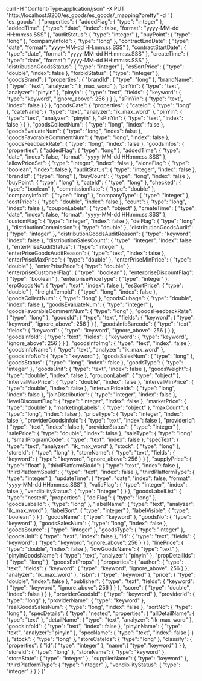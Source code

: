 curl -H "Content-Type:application/json" -X PUT "http://localhost:9200/es_goods/es_goods/_mapping?pretty" -d '
{
    "es_goods":
    {
        "properties":
        {
            "addedFlag":
            {
                "type": "integer"
            },
            "addedTime":
            {
                "type": "date",
                "index": false,
                "format": "yyyy-MM-dd HH:mm:ss.SSS"
            },
            "auditStatus":
            {
                "type": "integer"
            },
            "buyPoint":
            {
                "type": "long"
            },
            "companyInfoId":
            {
                "type": "long"
            },
            "contractEndDate":
            {
                "type": "date",
                "format": "yyyy-MM-dd HH:mm:ss.SSS"
            },
            "contractStartDate":
            {
                "type": "date",
                "format": "yyyy-MM-dd HH:mm:ss.SSS"
            },
            "createTime":
            {
                "type": "date",
                "format": "yyyy-MM-dd HH:mm:ss.SSS"
            },
            "distributionGoodsStatus":
            {
                "type": "integer"
            },
            "esSortPrice":
            {
                "type": "double",
                "index": false
            },
            "forbidStatus":
            {
                "type": "integer"
            },
            "goodsBrand":
            {
                "properties":
                {
                    "brandId":
                    {
                        "type": "long"
                    },
                    "brandName":
                    {
                        "type": "text",
                        "analyzer": "ik_max_word"
                    },
                    "pinYin":
                    {
                        "type": "text",
                        "analyzer": "pinyin"
                    },
                    "pinyin":
                    {
                        "type": "text",
                        "fields":
                        {
                            "keyword":
                            {
                                "type": "keyword",
                                "ignore_above": 256
                            }
                        }
                    },
                    "sPinYin":
                    {
                        "type": "text",
                        "index": false
                    }
                }
            },
            "goodsCate":
            {
                "properties":
                {
                    "cateId":
                    {
                        "type": "long"
                    },
                    "cateName":
                    {
                        "type": "text",
                        "analyzer": "ik_max_word"
                    },
                    "pinYin":
                    {
                        "type": "text",
                        "analyzer": "pinyin"
                    },
                    "sPinYin":
                    {
                        "type": "text",
                        "index": false
                    }
                }
            },
            "goodsCollectNum":
            {
                "type": "long",
                "index": false
            },
            "goodsEvaluateNum":
            {
                "type": "long",
                "index": false
            },
            "goodsFavorableCommentNum":
            {
                "type": "long",
                "index": false
            },
            "goodsFeedbackRate":
            {
                "type": "long",
                "index": false
            },
            "goodsInfos":
            {
                "properties":
                {
                    "addedFlag":
                    {
                        "type": "long"
                    },
                    "addedTime":
                    {
                        "type": "date",
                        "index": false,
                        "format": "yyyy-MM-dd HH:mm:ss.SSS"
                    },
                    "allowPriceSet":
                    {
                        "type": "integer",
                        "index": false
                    },
                    "aloneFlag":
                    {
                        "type": "boolean",
                        "index": false
                    },
                    "auditStatus":
                    {
                        "type": "integer",
                        "index": false
                    },
                    "brandId":
                    {
                        "type": "long"
                    },
                    "buyCount":
                    {
                        "type": "long",
                        "index": false
                    },
                    "buyPoint":
                    {
                        "type": "long"
                    },
                    "cateId":
                    {
                        "type": "long"
                    },
                    "checked":
                    {
                        "type": "boolean"
                    },
                    "commissionRate":
                    {
                        "type": "double"
                    },
                    "companyInfoId":
                    {
                        "type": "long"
                    },
                    "companyType":
                    {
                        "type": "integer"
                    },
                    "costPrice":
                    {
                        "type": "double",
                        "index": false
                    },
                    "count":
                    {
                        "type": "long",
                        "index": false
                    },
                    "couponLabels":
                    {
                        "type": "object"
                    },
                    "createTime":
                    {
                        "type": "date",
                        "index": false,
                        "format": "yyyy-MM-dd HH:mm:ss.SSS"
                    },
                    "customFlag":
                    {
                        "type": "integer",
                        "index": false
                    },
                    "delFlag":
                    {
                        "type": "long"
                    },
                    "distributionCommission":
                    {
                        "type": "double"
                    },
                    "distributionGoodsAudit":
                    {
                        "type": "integer"
                    },
                    "distributionGoodsAuditReason":
                    {
                        "type": "keyword",
                        "index": false
                    },
                    "distributionSalesCount":
                    {
                        "type": "integer",
                        "index": false
                    },
                    "enterPriseAuditStatus":
                    {
                        "type": "integer"
                    },
                    "enterPriseGoodsAuditReason":
                    {
                        "type": "text",
                        "index": false
                    },
                    "enterPriseMaxPrice":
                    {
                        "type": "double"
                    },
                    "enterPriseMinPrice":
                    {
                        "type": "double"
                    },
                    "enterPrisePrice":
                    {
                        "type": "double"
                    },
                    "enterpriseCustomerFlag":
                    {
                        "type": "boolean"
                    },
                    "enterpriseDiscountFlag":
                    {
                        "type": "boolean"
                    },
                    "enterprisePriceType":
                    {
                        "type": "integer"
                    },
                    "erpGoodsNo":
                    {
                        "type": "text",
                        "index": false
                    },
                    "esSortPrice":
                    {
                        "type": "double"
                    },
                    "freightTempId":
                    {
                        "type": "long",
                        "index": false
                    },
                    "goodsCollectNum":
                    {
                        "type": "long"
                    },
                    "goodsCubage":
                    {
                        "type": "double",
                        "index": false
                    },
                    "goodsEvaluateNum":
                    {
                        "type": "integer"
                    },
                    "goodsFavorableCommentNum":
                    {
                        "type": "long"
                    },
                    "goodsFeedbackRate":
                    {
                        "type": "long"
                    },
                    "goodsId":
                    {
                        "type": "text",
                        "fields":
                        {
                            "keyword":
                            {
                                "type": "keyword",
                                "ignore_above": 256
                            }
                        }
                    },
                    "goodsInfoBarcode":
                    {
                        "type": "text",
                        "fields":
                        {
                            "keyword":
                            {
                                "type": "keyword",
                                "ignore_above": 256
                            }
                        }
                    },
                    "goodsInfoId":
                    {
                        "type": "text",
                        "fields":
                        {
                            "keyword":
                            {
                                "type": "keyword",
                                "ignore_above": 256
                            }
                        }
                    },
                    "goodsInfoImg":
                    {
                        "type": "text",
                        "index": false
                    },
                    "goodsInfoName":
                    {
                        "type": "text",
                        "analyzer": "ik_max_word"
                    },
                    "goodsInfoNo":
                    {
                        "type": "keyword"
                    },
                    "goodsSalesNum":
                    {
                        "type": "long"
                    },
                    "goodsStatus":
                    {
                        "type": "long",
                        "index": false
                    },
                    "goodsType":
                    {
                        "type": "integer"
                    },
                    "goodsUnit":
                    {
                        "type": "text",
                        "index": false
                    },
                    "goodsWeight":
                    {
                        "type": "double",
                        "index": false
                    },
                    "grouponLabel":
                    {
                        "type": "object"
                    },
                    "intervalMaxPrice":
                    {
                        "type": "double",
                        "index": false
                    },
                    "intervalMinPrice":
                    {
                        "type": "double",
                        "index": false
                    },
                    "intervalPriceIds":
                    {
                        "type": "long",
                        "index": false
                    },
                    "joinDistributior":
                    {
                        "type": "integer",
                        "index": false
                    },
                    "levelDiscountFlag":
                    {
                        "type": "integer",
                        "index": false
                    },
                    "marketPrice":
                    {
                        "type": "double"
                    },
                    "marketingLabels":
                    {
                        "type": "object"
                    },
                    "maxCount":
                    {
                        "type": "long",
                        "index": false
                    },
                    "priceType":
                    {
                        "type": "integer",
                        "index": false
                    },
                    "providerGoodsInfoId":
                    {
                        "type": "text",
                        "index": false
                    },
                    "providerId":
                    {
                        "type": "text",
                        "index": false
                    },
                    "providerStatus":
                    {
                        "type": "integer"
                    },
                    "salePrice":
                    {
                        "type": "double",
                        "index": false
                    },
                    "saleType":
                    {
                        "type": "long"
                    },
                    "smallProgramCode":
                    {
                        "type": "text",
                        "index": false
                    },
                    "specText":
                    {
                        "type": "text",
                        "analyzer": "ik_max_word"
                    },
                    "stock":
                    {
                        "type": "long"
                    },
                    "storeId":
                    {
                        "type": "long"
                    },
                    "storeName":
                    {
                        "type": "text",
                        "fields":
                        {
                            "keyword":
                            {
                                "type": "keyword",
                                "ignore_above": 256
                            }
                        }
                    },
                    "supplyPrice":
                    {
                        "type": "float"
                    },
                    "thirdPlatformSkuId":
                    {
                        "type": "text",
                        "index": false
                    },
                    "thirdPlatformSpuId":
                    {
                        "type": "text",
                        "index": false
                    },
                    "thirdPlatformType":
                    {
                        "type": "integer"
                    },
                    "updateTime":
                    {
                        "type": "date",
                        "index": false,
                        "format": "yyyy-MM-dd HH:mm:ss.SSS"
                    },
                    "validFlag":
                    {
                        "type": "integer",
                        "index": false
                    },
                    "vendibilityStatus":
                    {
                        "type": "integer"
                    }
                }
            },
            "goodsLabelList":
            {
                "type": "nested",
                "properties":
                {
                    "delFlag":
                    {
                        "type": "long"
                    },
                    "goodsLabelId":
                    {
                        "type": "long"
                    },
                    "labelName":
                    {
                        "type": "text",
                        "analyzer": "ik_max_word"
                    },
                    "labelSort":
                    {
                        "type": "integer"
                    },
                    "labelVisible":
                    {
                        "type": "boolean"
                    }
                }
            },
            "goodsName":
            {
                "type": "keyword"
            },
            "goodsNo":
            {
                "type": "keyword"
            },
            "goodsSalesNum":
            {
                "type": "long",
                "index": false
            },
            "goodsSource":
            {
                "type": "integer"
            },
            "goodsType":
            {
                "type": "integer"
            },
            "goodsUnit":
            {
                "type": "text",
                "index": false
            },
            "id":
            {
                "type": "text",
                "fields":
                {
                    "keyword":
                    {
                        "type": "keyword",
                        "ignore_above": 256
                    }
                }
            },
            "linePrice":
            {
                "type": "double",
                "index": false
            },
            "lowGoodsName":
            {
                "type": "text"
            },
            "pinyinGoodsName":
            {
                "type": "text",
                "analyzer": "pinyin"
            },
            "propDetailIds":
            {
                "type": "long"
            },
            "goodsExtProps": {
                "properties": {
                  "author": {
                    "type": "text",
                    "fields": {
                      "keyword": {
                        "type": "keyword",
                        "ignore_above": 256
                      }
                    },
                    "analyzer": "ik_max_word"
                  },
                  "isbn": {
                    "type": "keyword"
                  },
                  "price": {
                    "type": "double",
                    "index": false
                  },
                  "publisher": {
                    "type": "text",
                    "fields": {
                      "keyword": {
                        "type": "keyword",
                        "ignore_above": 256
                      }
                    }
                  },
                  "score": {
                    "type": "double",
                    "index": false
                  }
                }
              },
            "providerGoodsId":
            {
                "type": "keyword"
            },
            "providerId":
            {
                "type": "long"
            },
            "providerName":
            {
                "type": "keyword"
            },
            "realGoodsSalesNum":
            {
                "type": "long",
                "index": false
            },
            "sortNo":
            {
                "type": "long"
            },
            "specDetails":
            {
                "type": "nested",
                "properties":
                {
                    "allDetailName":
                    {
                        "type": "text"
                    },
                    "detailName":
                    {
                        "type": "text",
                        "analyzer": "ik_max_word"
                    },
                    "goodsInfoId":
                    {
                        "type": "text",
                        "index": false
                    },
                    "pinyinName":
                    {
                        "type": "text",
                        "analyzer": "pinyin"
                    },
                    "specName":
                    {
                        "type": "text",
                        "index": false
                    }
                }
            },
            "stock":
            {
                "type": "long"
            },
            "storeCateIds":
            {
                "type": "long"
            },
            "classify": {
              "properties": {
                "id":{
                  "type": "integer"
                },
                "name":{
                  "type":"keyword"
                }
              }
            },
            "storeId":
            {
                "type": "long"
            },
            "storeName":
            {
                "type": "keyword"
            },
            "storeState":
            {
                "type": "integer"
            },
            "supplierName":
            {
                "type": "keyword"
            },
            "thirdPlatformType":
            {
                "type": "integer"
            },
            "vendibilityStatus":
            {
                "type": "integer"
            }
        }
    }
}'